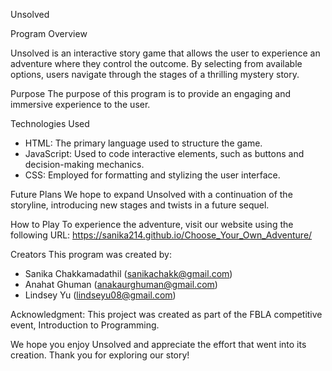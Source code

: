 Unsolved

Program Overview

Unsolved is an interactive story game that allows the user to experience an adventure where they control the outcome. By selecting from available options, users navigate through the stages of a thrilling mystery story.

Purpose
The purpose of this program is to provide an engaging and immersive experience to the user.

Technologies Used
* HTML: The primary language used to structure the game.
* JavaScript: Used to code interactive elements, such as buttons and decision-making mechanics.
* CSS: Employed for formatting and stylizing the user interface.

Future Plans
We hope to expand Unsolved with a continuation of the storyline, introducing new stages and twists in a future sequel.

How to Play
To experience the adventure, visit our website using the following URL:
https://sanika214.github.io/Choose_Your_Own_Adventure/

Creators
This program was created by:
* Sanika Chakkamadathil (sanikachakk@gmail.com)
* Anahat Ghuman (anakaurghuman@gmail.com)
* Lindsey Yu (lindseyu08@gmail.com)

Acknowledgment: 
This project was created as part of the FBLA competitive event, Introduction to Programming.

We hope you enjoy Unsolved and appreciate the effort that went into its creation. Thank you for exploring our story!



